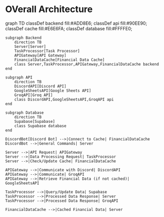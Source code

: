# OVerall Architecture

graph TD
    classDef backend fill:#ADD8E6;
    classDef api fill:#90EE90;
    classDef cache fill:#E6E6FA;
    classDef database fill:#FFFFE0;

    subgraph Backend
        direction TB
        Server[Server]
        TaskProcessor[Task Processor]
        APIGateway[API Gateway]
        FinancialDataCache[Financial Data Cache]
        class Server,TaskProcessor,APIGateway,FinancialDataCache backend
    end

    subgraph API
        direction TB
        DiscordAPI[Discord API]
        GoogleSheetsAPI[Google Sheets API]
        GroqAPI[Groq API]
        class DiscordAPI,GoogleSheetsAPI,GroqAPI api
    end

    subgraph Database
        direction TB
        Supabase[Supabase]
        class Supabase database
    end

    DiscordBot[Discord Bot] -->|Connect to Cache| FinancialDataCache
    DiscordBot -->|General Commands| Server

    Server -->|API Request| APIGateway
    Server -->|Data Processing Request| TaskProcessor
    Server -->|Check/Update Cache| FinancialDataCache

    APIGateway -->|Communicate with Discord| DiscordAPI
    APIGateway -->|Communicate| GroqAPI
    APIGateway -->|Retrieve Financial Data (if not cached)| GoogleSheetsAPI

    TaskProcessor -->|Query/Update Data| Supabase
    TaskProcessor -->|Processed Data Response| Server
    TaskProcessor -->|Processed Data Response| GroqAPI

    FinancialDataCache -->|Cached Financial Data| Server


